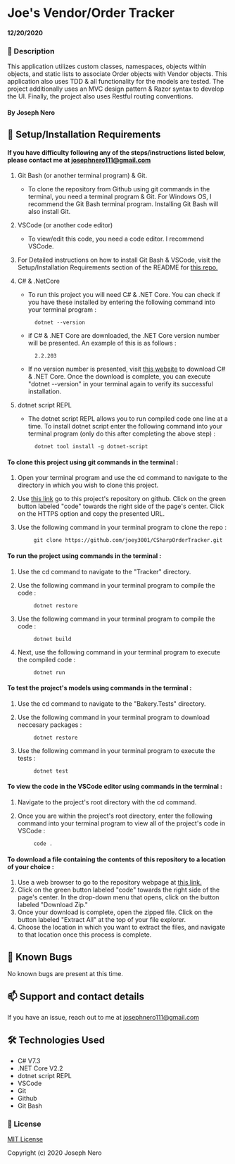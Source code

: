 # Joe's Vendor/Order Tracker 

#### 12/20/2020

### 📖 Description

This application utilizes custom classes, namespaces, objects within objects, and static lists to associate Order objects with Vendor objects. This application also uses TDD & all functionality for the models are tested. The project additionally uses an MVC design pattern & Razor syntax to develop the UI. Finally, the project also uses Restful routing conventions. 

#### By Joseph Nero 

## 🔧 Setup/Installation Requirements
#### If you have difficulty following any of the steps/instructions listed below, please contact me at josephnero111@gmail.com 

1. Git Bash (or another terminal program) & Git.  
    - To clone the repository from Github using git commands in the terminal, you need a terminal program & Git. For Windows OS, I recommend the Git Bash terminal program. Installing Git Bash will also install Git. 

2. VSCode (or another code editor)
    - To view/edit this code, you need a code editor. I recommend VSCode. 

3. For Detailed instructions on how to install Git Bash & VSCode, visit the Setup/Installation Requirements section of the README for [this repo.](https://github.com/joey3001/first-friday-project)

4. C# & .NetCore
    - To run this project you will need C# & .NET Core. You can check if you have these installed by entering the following command into your terminal program :

            dotnet --version 

    - if C# & .NET Core are downloaded, the .NET Core version number will be presented. An example of this is as follows : 

            2.2.203

    - If no version number is presented, visit [this website](https://dotnet.microsoft.com/download/dotnet-core/thank-you/sdk-2.2.203-windows-x64-installer) to download C# & .NET Core. Once the download is complete, you can execute "dotnet --version" in your terminal again to verify its successful installation. 

5. dotnet script REPL
    - The dotnet script REPL allows you to run compiled code one line at a time. To install dotnet script enter the following command into your terminal program (only do this after completing the above step) : 

            dotnet tool install -g dotnet-script

#### To clone this project using git commands in the terminal : 

1. Open your terminal program and use the cd command to navigate to the directory in which you wish to clone this project. 
2. Use [this link](https://github.com/joey3001/CSharpOrderTracker) go to this project's repository on github. Click on the green button labeled "code" towards the right side of the page's center. Click on the HTTPS option and copy the presented URL. 
3. Use the following command in your terminal program to clone the repo :

            git clone https://github.com/joey3001/CSharpOrderTracker.git

#### To run the project using commands in the terminal : 

1. Use the cd command to navigate to the "Tracker" directory. 
2. Use the following command in your terminal program to compile the code : 

            dotnet restore

3. Use the following command in your terminal program to compile the code : 

            dotnet build 

4. Next, use the following command in your terminal program to execute the compiled code : 

            dotnet run 

#### To test the project's models using commands in the terminal : 

1. Use the cd command to navigate to the "Bakery.Tests" directory. 
2. Use the following command in your terminal program to download neccesary packages :

            dotnet restore 

3. Use the following command in your terminal program to execute the tests : 

            dotnet test 

#### To view the code in the VSCode editor using commands in the terminal :  

1. Navigate to the project's root directory with the cd command. 

2. Once you are within the project's root directory, enter the following command into your terminal program to view all of the project's code in VSCode : 

            code . 

#### To download a file containing the contents of this repository to a location of your choice :  

1. Use a web browser to go to the repository webpage at [this link.](https://github.com/joey3001/CSharpOrderTracker)
2. Click on the green button labeled "code" towards the right side of the page's center. In the drop-down menu that opens, click on the button labeled "Download Zip."
3. Once your download is complete, open the zipped file. Click on the button labeled "Extract All" at the top of your file explorer. 
4. Choose the location in which you want to extract the files, and navigate to that location once this process is complete. 

## 🐛 Known Bugs

No known bugs are present at this time. 

## 📫 Support and contact details

If you have an issue, reach out to me at josephnero111@gmail.com

## 🛠️ Technologies Used

  * C# V7.3
  * .NET Core V2.2
  * dotnet script REPL
  * VSCode 
  * Git
  * Github 
  * Git Bash

### 📘 License

[MIT License](https://choosealicense.com/licenses/mit/)

Copyright (c) 2020 Joseph Nero 
